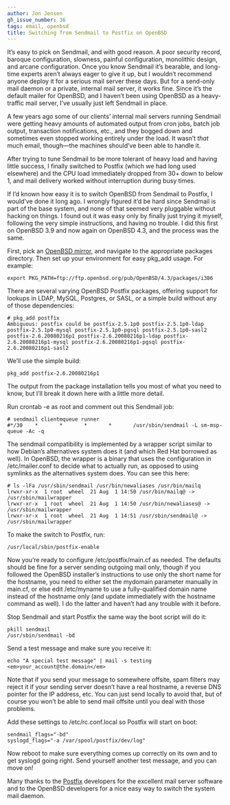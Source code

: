 ```yaml
---
author: Jon Jensen
gh_issue_number: 36
tags: email, openbsd
title: Switching from Sendmail to Postfix on OpenBSD
---
```


It’s easy to pick on Sendmail, and with good reason. A poor security record, baroque configuration, slowness, painful configuration, monolithic design, and arcane configuration. Once you know Sendmail it’s bearable, and long-time experts aren’t always eager to give it up, but I wouldn’t recommend anyone deploy it for a serious mail server these days. But for a send-only mail daemon or a private, internal mail server, it works fine. Since it’s the default mailer for OpenBSD, and I haven’t been using OpenBSD as a heavy-traffic mail server, I’ve usually just left Sendmail in place.

A few years ago some of our clients’ internal mail servers running Sendmail were getting heavy amounts of automated output from cron jobs, batch job output, transaction notifications, etc., and they bogged down and sometimes even stopped working entirely under the load. It wasn’t *that* much email, though—​the machines should’ve been able to handle it.

After trying to tune Sendmail to be more tolerant of heavy load and having little success, I finally switched to Postfix (which we had long used elsewhere) and the CPU load immediately dropped from 30+ down to below 1, and mail delivery worked without interruption during busy times.

If I’d known how easy it is to switch OpenBSD from Sendmail to Postfix, I would’ve done it long ago. I wrongly figured it’d be hard since Sendmail is part of the base system, and none of that seemed very pluggable without hacking on things. I found out it was easy only by finally just trying it myself, following the very simple instructions, and having no trouble. I did this first on OpenBSD 3.9 and now again on OpenBSD 4.3, and the process was the same.

First, pick an [OpenBSD mirror](https://www.openbsd.org/ftp.html), and navigate to the appropriate packages directory. Then set up your environment for easy pkg_add usage. For example:

```
export PKG_PATH=ftp://ftp.openbsd.org/pub/OpenBSD/4.3/packages/i386
```

There are several varying OpenBSD Postfix packages, offering support for lookups in LDAP, MySQL, Postgres, or SASL, or a simple build without any of those dependencies:

```
# pkg_add postfix
Ambiguous: postfix could be postfix-2.5.1p0 postfix-2.5.1p0-ldap postfix-2.5.1p0-mysql postfix-2.5.1p0-pgsql postfix-2.5.1p0-sasl2 postfix-2.6.20080216p1 postfix-2.6.20080216p1-ldap postfix-2.6.20080216p1-mysql postfix-2.6.20080216p1-pgsql postfix-2.6.20080216p1-sasl2
```

We’ll use the simple build:

```
pkg_add postfix-2.6.20080216p1
```

The output from the package installation tells you most of what you need to know, but I’ll break it down here with a little more detail.

Run crontab -e as root and comment out this Sendmail job:

```
# sendmail clientmqueue runner
#*/30    *       *       *       *       /usr/sbin/sendmail -L sm-msp-queue -Ac -q
```

The sendmail compatibility is implemented by a wrapper script similar to how Debian’s alternatives system does it (and which Red Hat borrowed as well). In OpenBSD, the wrapper is a binary that uses the configuration in /etc/mailer.conf to decide what to actually run, as opposed to using symlinks as the alternatives system does. You can see this here:

```
# ls -lFa /usr/sbin/sendmail /usr/bin/newaliases /usr/bin/mailq
lrwxr-xr-x  1 root  wheel  21 Aug  1 14:50 /usr/bin/mailq@ -> /usr/sbin/mailwrapper
lrwxr-xr-x  1 root  wheel  21 Aug  1 14:50 /usr/bin/newaliases@ -> /usr/sbin/mailwrapper
lrwxr-xr-x  1 root  wheel  21 Aug  1 14:51 /usr/sbin/sendmail@ -> /usr/sbin/mailwrapper
```

To make the switch to Postfix, run:

```
/usr/local/sbin/postfix-enable
```

Now you’re ready to configure /etc/postfix/main.cf as needed. The defaults should be fine for a server sending outgoing mail only, though if you followed the OpenBSD installer’s instructions to use only the short name for the hostname, you need to either set the mydomain parameter manually in main.cf, or else edit /etc/myname to use a fully-qualified domain name instead of the hostname only (and update immediately with the hostname command as well). I do the latter and haven’t had any trouble with it before.

Stop Sendmail and start Postfix the same way the boot script will do it:

```
pkill sendmail
/usr/sbin/sendmail -bd
```

Send a test message and make sure you receive it:

```
echo "A special test message" | mail -s testing <em>your_account@the.domain</em>
```

Note that if you send your message to somewhere offsite, spam filters may reject it if your sending server doesn’t have a real hostname, a reverse DNS pointer for the IP address, etc. You can just send locally to avoid that, but of course you won’t be able to send mail offsite until you deal with those problems.

Add these settings to /etc/rc.conf.local so Postfix will start on boot:

```
sendmail_flags="-bd"
syslogd_flags="-a /var/spool/postfix/dev/log"
```

Now reboot to make sure everything comes up correctly on its own and to get syslogd going right. Send yourself another test message, and you can move on!

Many thanks to the [Postfix](http://www.postfix.org/) developers for the excellent mail server software and to the OpenBSD developers for a nice easy way to switch the system mail daemon.
